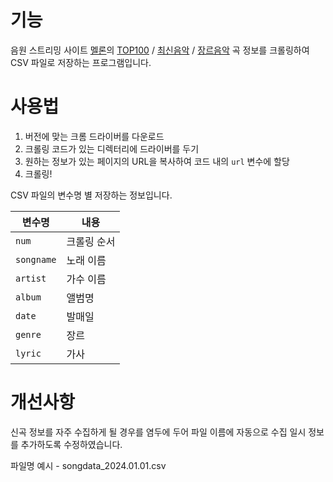 # 기능
음원 스트리밍 사이트 [멜론][melon_index]의 [TOP100][top100] / [최신음악][newsong] / [장르음악][genre] 곡 정보를 크롤링하여 CSV 파일로 저장하는 프로그램입니다.

[melon_index]: https://www.melon.com/index.htm
[top100]: https://www.melon.com/chart/index.htm
[newsong]: https://www.melon.com/new/index.htm
[genre]: https://www.melon.com/genre/song_list.htm?gnrCode=GN0100

# 사용법
   1. 버전에 맞는 크롬 드라이버를 다운로드
   2. 크롤링 코드가 있는 디렉터리에 드라이버를 두기
   3. 원하는 정보가 있는 페이지의 URL을 복사하여 코드 내의 `url` 변수에 할당
   4. 크롤링!

CSV 파일의 변수명 별 저장하는 정보입니다.

|변수명|내용|
|-----|-----|
|`num`|크롤링 순서|
|`songname`|노래 이름|
|`artist`|가수 이름|
|`album`|앨범명|
|`date`|발매일|
|`genre`|장르|
|`lyric`|가사|

# 개선사항
신곡 정보를 자주 수집하게 될 경우를 염두에 두어 파일 이름에 자동으로 수집 일시 정보를 추가하도록 수정하였습니다.

파일명 예시 - songdata_2024.01.01.csv
